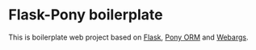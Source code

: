 # Flask-Pony boilerplate

This is boilerplate web project based on [Flask](https://flask.palletsprojects.com/en/2.0.x/), [Pony ORM](https://docs.ponyorm.org/) and [Webargs](https://webargs.readthedocs.io/en/latest/).
